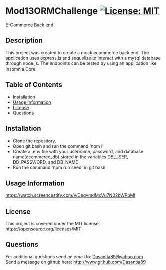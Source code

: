 # Mod13ORMChallenge   [![License: MIT](https://img.shields.io/badge/License-MIT-yellow.svg)](https://opensource.org/licenses/MIT)
E-Commerce Back end
## Description
This project was created to create a mock ecommerce back end.  The application uses express.js and sequelize to interact with a mysql database through node.js. The endpoints can be tested by using an application like Insomnia Core.

  ## Table of Contents<br>
  - [Installation](#installation)
- [Usage Information](#usage-information)
- [License](#license)
- [Questions](#questions)
## Installation
- Clone the repository.
- Open git bash and run the command 'npm i'
- Create a .env file with your username, password, and database name(ecommerce_db) stored in the variables DB_USER, DB_PASSWORD, and DB_NAME
- Run the command 'npm run seed' in git bash
## Usage Information 
https://watch.screencastify.com/v/DegvmdMcVu7N02bWPbMI
## License 
This project is covered under the MIT license.   https://opensource.org/licenses/MIT

  ## Questions
  
  For additional questions send an email to: Dasantia89@yahoo.com <br>
  Send a message on github here: http://www.github.com/Dasantia89
    